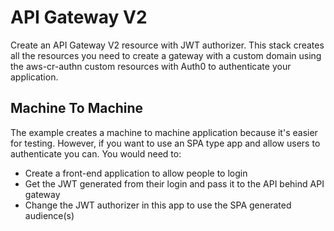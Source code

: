 # API Gateway V2

Create an API Gateway V2 resource with JWT authorizer. This stack creates all the resources you
need to create a gateway with a custom domain using the aws-cr-authn custom resources with Auth0 to authenticate your application.

## Machine To Machine

The example creates a machine to machine application because it's easier for testing. However, if you want to use an SPA type app and allow users to authenticate you can. You would need to:

 - Create a front-end application to allow people to login
 - Get the JWT generated from their login and pass it to the API behind API gateway
 - Change the JWT authorizer in this app to use the SPA generated audience(s)
